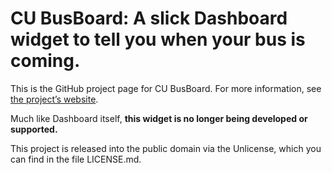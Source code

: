 # CU BusBoard: A slick Dashboard widget to tell you when your bus is coming.

This is the GitHub project page for CU BusBoard. For more information, see [the project’s website](http://bdesham.github.io/cu-busboard/).

Much like Dashboard itself, **this widget is no longer being developed or supported.**

This project is released into the public domain via the Unlicense, which you can find in the file LICENSE.md.
